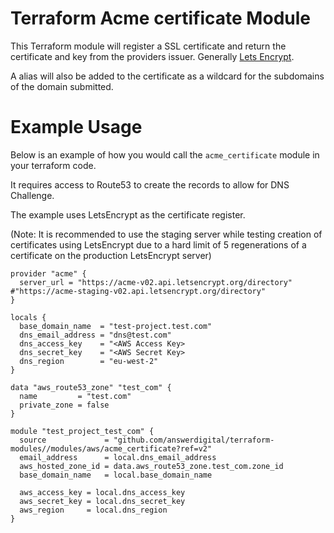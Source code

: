 # Terraform Acme certificate Module

This Terraform module will register a SSL certificate and return the certificate and key from the providers issuer. Generally [Lets Encrypt](https://letsencrypt.org/).

A alias will also be added to the certificate as a wildcard for the subdomains of the domain submitted.

<!-- BEGIN_TF_DOCS -->
<!-- END_TF_DOCS -->

# Example Usage

Below is an example of how you would call the `acme_certificate` module in your terraform code.

It requires access to Route53 to create the records to allow for DNS Challenge.

The example uses LetsEncrypt as the certificate register.

(Note: It is recommended to use the staging server while testing creation of certificates using LetsEncrypt due to a hard limit of 5 regenerations of a certificate on the production LetsEncrypt server)


```hcl
provider "acme" {
  server_url = "https://acme-v02.api.letsencrypt.org/directory" #"https://acme-staging-v02.api.letsencrypt.org/directory"
}

locals {
  base_domain_name  = "test-project.test.com"
  dns_email_address = "dns@test.com"
  dns_access_key    = "<AWS Access Key>
  dns_secret_key    = "<AWS Secret Key>
  dns_region        = "eu-west-2"
}

data "aws_route53_zone" "test_com" {
  name         = "test.com"
  private_zone = false
}

module "test_project_test_com" {
  source             = "github.com/answerdigital/terraform-modules//modules/aws/acme_certificate?ref=v2"
  email_address      = local.dns_email_address
  aws_hosted_zone_id = data.aws_route53_zone.test_com.zone_id
  base_domain_name   = local.base_domain_name

  aws_access_key = local.dns_access_key
  aws_secret_key = local.dns_secret_key
  aws_region     = local.dns_region
}
```
